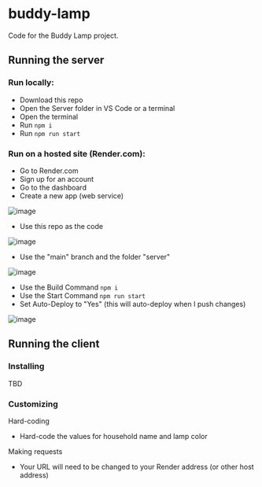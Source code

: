 # buddy-lamp

Code for the Buddy Lamp project.

## Running the server

### Run locally:

* Download this repo
* Open the Server folder in VS Code or a terminal
* Open the terminal
* Run `npm i`
* Run `npm run start`

### Run on a hosted site (Render.com):

* Go to Render.com
* Sign up for an account
* Go to the dashboard
* Create a new app (web service)

![image](https://github.com/webcooltz/buddy-lamp/assets/22669410/f221cb16-079f-407d-9ffa-6bbd3d80e292)

* Use this repo as the code

![image](https://github.com/webcooltz/buddy-lamp/assets/22669410/6f30ae16-8b0e-4d1b-8ae3-a84f701737d4)

* Use the "main" branch and the folder "server"

![image](https://github.com/webcooltz/buddy-lamp/assets/22669410/0b541af8-56ca-4214-a7cf-452b96c4f580)

* Use the Build Command `npm i`
* Use the Start Command `npm run start`
* Set Auto-Deploy to "Yes" (this will auto-deploy when I push changes)

![image](https://github.com/webcooltz/buddy-lamp/assets/22669410/cc9bd44c-0de3-4fbf-a7ac-9abd9a23dbd2)

## Running the client

### Installing

TBD

### Customizing

Hard-coding
* Hard-code the values for household name and lamp color

Making requests
* Your URL will need to be changed to your Render address (or other host address)
